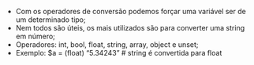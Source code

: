 * Com os operadores de conversão podemos forçar uma variável ser de um determinado tipo; 
* Nem todos são úteis, os mais utilizados são para converter uma string em número; 
* Operadores: int, bool, float, string, array, object e unset; 
* Exemplo: $a = (float) “5.34243” # string é convertida para float